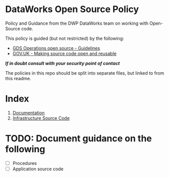 # DataWorks Open Source Policy
Policy and Guidance from the DWP DataWorks team on working with Open-Source code.

This policy is guided (but not restricted) by the following:
* [GDS Operations open source - Guidelines](https://gds-operations.github.io/guidelines/)
* [GOV.UK - Making source code open and reusable](https://www.gov.uk/service-manual/technology/making-source-code-open-and-reusable#licensing-your-code)

_**If in doubt consult with your security point of contact**_

The policies in this repo should be split into separate files, but linked to from this readme.

# Index
1. [Documentation](documentation.md)
1. [Infrastructure Source Code](infrastructure_source_code.md)


# TODO: Document guidance on the following
- [ ] Procedures
- [ ] Application source code
